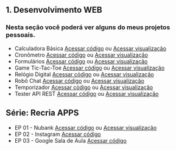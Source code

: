 ## 1. Desenvolvimento WEB
### Nesta seção você poderá ver alguns do meus projetos pessoais. 
- Calculadora Básica [Acessar código](https://github.com/DaniloDCS/WEB/tree/master/Caculator) ou [Acessar visualização](https://codesandbox.io/s/calculadora-basica-7s9z0)
- Cronômetro [Acessar código](https://github.com/DaniloDCS/WEB/tree/master/Stopwatch) ou [Acessar visualização](https://codepen.io/danilodcs/pen/VwbJqGM)
- Formulários [Acessar código](https://github.com/DaniloDCS/WEB/tree/master/Form) ou [Acessar visualização](https://codepen.io/danilodcs/pen/mdmZaQL)
- Game Tic-Tac-Toe [Acessar código](https://github.com/DaniloDCS/WEB/tree/master/TicTacToe) ou [Acessar visualização](https://codepen.io/danilodcs/pen/xxdomMq)
- Relógio Digital [Acessar código](https://github.com/DaniloDCS/WEB/tree/master/DigitalClock) ou [Acessar visualização](https://codepen.io/danilodcs/pen/JjNQwzN)
- Robô Chat [Acessar código](https://github.com/DaniloDCS/WEB/tree/master/Chat) ou [Acessar visualização](https://codepen.io/danilodcs/pen/poPXqBo)
- Temporizador [Acessar código](https://github.com/DaniloDCS/WEB/tree/master/Timer) ou [Acessar visualização](https://codepen.io/danilodcs/pen/qBmzLGX)
- Tester API REST [Acessar código](https://github.com/DaniloDCS/WEB/tree/master/TesterApiRest) ou [Acessar visualização](https://codepen.io/danilodcs/pen/wvdbQBJ)

## Série: Recria APPS
- EP 01 - Nubank [Acessar código](https://github.com/DaniloDCS/WEB/tree/master/Nubank) ou [Acessar visualização](https://codepen.io/danilodcs/pen/OJmerer)
- EP 02 - Instagram [Acessar código](https://github.com/DaniloDCS/WEB/tree/master/Instagram)
- EP 03 - Google Sala de Aula [Acessar código](https://github.com/DaniloDCS/WEB/tree/master/Classroom)
